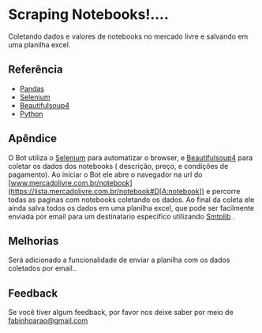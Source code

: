 

# Scraping Notebooks!....
Coletando dados e valores de notebooks no mercado livre e salvando em uma planilha excel.

## Referência

 - [Pandas](https://pandas.pydata.org/docs/)
 - [Selenium](https://selenium-python.readthedocs.io/)
 - [Beautifulsoup4](https://pypi.org/project/beautifulsoup4/)
 - [Python](https://www.python.org/downloads/release/python-3100/)

## Apêndice

O Bot utiliza o [Selenium](https://selenium-python.readthedocs.io/) para automatizar o browser, e [Beautifulsoup4](https://pypi.org/project/beautifulsoup4/) para coletar os dados dos notebooks ( descrição, preço, e condições de pagamento).
Ao iniciar o Bot ele abre o navegador na url do [www.mercadolivre.com.br/notebook](https://lista.mercadolivre.com.br/notebook#D[A:notebook]) e percorre todas as paginas com notebooks coletando os dados.
Ao final da coleta ele ainda salva todos os dados em uma planilha excel, que pode ser facilmente enviada por email para um destinatario especifico utilizando [Smtplib]() .
## Melhorias

Será adicionado a funcionalidade de enviar a planilha com os dados coletados por email..
## Feedback

Se você tiver algum feedback, por favor nos deixe saber por meio de fabinhoarao@gmail.com

